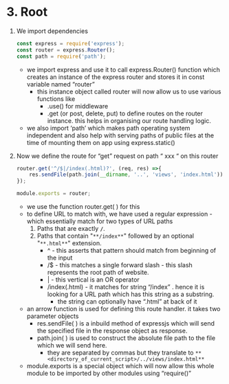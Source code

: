 # 3. Root

1. We import dependencies 
    
    ```jsx
    const express = require('express');
    const router = express.Router();
    const path = require('path');
    ```
    
    - we import express and use it to call express.Router() function which creates an instance of the express router and stores it in const variable named “router”
        - this instance object called router will now allow us to use various functions like
            - .use()  for middleware
            - .get (or post, delete, put) to define routes on the router instance. this helps in organising our route handling logic.
    - we also import ‘path’ which makes path operating system independent and also help with serving paths of public files at the time of mounting them on app using express.static()
2. Now we define the route for “get” request on path “ xxx “ on this router 
    
    ```jsx
    router.get('^/$|/index(.html)?', (req, res) =>{
        res.sendFile(path.join(__dirname, '..', 'views', 'index.html'));
    });
    
    module.exports = router;
    ```
    
    - we use the function router.get( ) for this
    - to define URL to match with, we have used a regular expression - which essentially match for two types of URL paths
        1. Paths that are exactly **`/`**.
        2. Paths that contain "`**/index**`" followed by an optional "`**.html**`" extension.
            - ^ - this asserts that pattern should match from beginning of the input
            - /$ - this matches a single forward slash - this slash represents the root path of website.
            - | - this vertical is an OR operator
            - /index(.html) - it matches for string “/index” . hence it is looking for a URL path which has this string as a substring.
                - the string can optionally have “.html” at back of it
    - an arrow function is used for defining this route handler. it takes two parameter objects
        - res.sendFile( ) is a inbuild method of expressjs which will send the specified file in the response object as response.
        - path.join( ) is used to construct the absolute file path to the file which we will send here.
            - they are separated by commas but they translate to `**<directory_of_current_script>/../views/index.html**`
    - module.exports is a special object which will now allow this whole module to be imported by other modules using “require()”